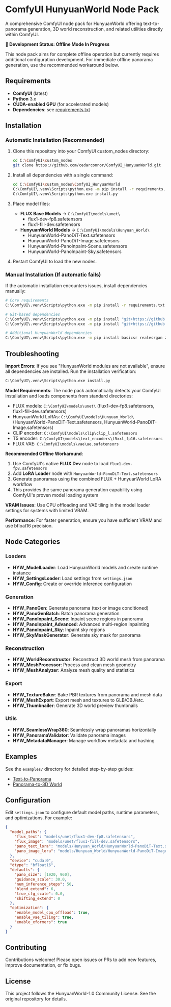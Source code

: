 # ComfyUI HunyuanWorld Node Pack

A comprehensive ComfyUI node pack for HunyuanWorld offering text-to-panorama generation, 3D world reconstruction, and related utilities directly within ComfyUI.

**🔧 Development Status: Offline Mode In Progress**

This node pack aims for complete offline operation but currently requires additional configuration development. For immediate offline panorama generation, use the recommended workaround below.

## Requirements

- **ComfyUI** (latest)
- **Python** 3.x
- **CUDA-enabled GPU** (for accelerated models)
- **Dependencies**: see [requirements.txt](requirements.txt)

## Installation

### Automatic Installation (Recommended)

1. Clone this repository into your ComfyUI custom_nodes directory:
   ```bash
   cd C:\ComfyUI\custom_nodes
   git clone https://github.com/cedarconnor/ComfyUI_HunyuanWorld.git
   ```

2. Install all dependencies with a single command:
   ```bash
   cd C:\ComfyUI\custom_nodes\ComfyUI_HunyuanWorld
   C:\ComfyUI\.venv\Scripts\python.exe -m pip install -r requirements.txt
   C:\ComfyUI\.venv\Scripts\python.exe install.py
   ```

3. Place model files:
   - **FLUX Base Models** → `C:\ComfyUI\models\unet\`
     - flux1-dev-fp8.safetensors
     - flux1-fill-dev.safetensors
   - **HunyuanWorld Models** → `C:\ComfyUI\models\Hunyuan_World\`
     - HunyuanWorld-PanoDiT-Text.safetensors
     - HunyuanWorld-PanoDiT-Image.safetensors
     - HunyuanWorld-PanoInpaint-Scene.safetensors
     - HunyuanWorld-PanoInpaint-Sky.safetensors

4. Restart ComfyUI to load the new nodes.

### Manual Installation (If automatic fails)

If the automatic installation encounters issues, install dependencies manually:

```bash
# Core requirements
C:\ComfyUI\.venv\Scripts\python.exe -m pip install -r requirements.txt

# Git-based dependencies
C:\ComfyUI\.venv\Scripts\python.exe -m pip install "git+https://github.com/EasternJournalist/utils3d.git"
C:\ComfyUI\.venv\Scripts\python.exe -m pip install "git+https://github.com/microsoft/MoGe.git"

# Additional HunyuanWorld dependencies
C:\ComfyUI\.venv\Scripts\python.exe -m pip install basicsr realesrgan zim-anything easydict
```

## Troubleshooting

**Import Errors**: If you see "HunyuanWorld modules are not available", ensure all dependencies are installed. Run the installation verification:
```bash
C:\ComfyUI\.venv\Scripts\python.exe install.py
```

**Model Requirements**: The node pack automatically detects your ComfyUI installation and loads components from standard directories:
- FLUX models: `C:\ComfyUI\models\unet\` (flux1-dev-fp8.safetensors, flux1-fill-dev.safetensors)
- HunyuanWorld LoRAs: `C:\ComfyUI\models\Hunyuan_World\` (HunyuanWorld-PanoDiT-Text.safetensors, HunyuanWorld-PanoDiT-Image.safetensors)
- CLIP encoder: `C:\ComfyUI\models\clip\clip_l.safetensors`
- T5 encoder: `C:\ComfyUI\models\text_encoders\t5xxl_fp16.safetensors`
- FLUX VAE: `C:\ComfyUI\models\vae\ae.safetensors`

**Recommended Offline Workaround**: 
1. Use ComfyUI's native **FLUX Dev** node to load `flux1-dev-fp8.safetensors`
2. Add **LoRA Loader** node with `HunyuanWorld-PanoDiT-Text.safetensors`
3. Generate panoramas using the combined FLUX + HunyuanWorld LoRA workflow
4. This provides the same panorama generation capability using ComfyUI's proven model loading system

**VRAM Issues**: Use CPU offloading and VAE tiling in the model loader settings for systems with limited VRAM.

**Performance**: For faster generation, ensure you have sufficient VRAM and use bfloat16 precision.

## Node Categories

### Loaders
- **HYW_ModelLoader**: Load HunyuanWorld models and create runtime instance
- **HYW_SettingsLoader**: Load settings from `settings.json`
- **HYW_Config**: Create or override inference configuration

### Generation
- **HYW_PanoGen**: Generate panorama (text or image conditioned)
- **HYW_PanoGenBatch**: Batch panorama generation
- **HYW_PanoInpaint_Scene**: Inpaint scene regions in panorama
- **HYW_PanoInpaint_Advanced**: Advanced multi-region inpainting
- **HYW_PanoInpaint_Sky**: Inpaint sky regions
- **HYW_SkyMaskGenerator**: Generate sky mask for panorama

### Reconstruction
- **HYW_WorldReconstructor**: Reconstruct 3D world mesh from panorama
- **HYW_MeshProcessor**: Process and clean mesh geometry
- **HYW_MeshAnalyzer**: Analyze mesh quality and statistics

### Export
- **HYW_TextureBaker**: Bake PBR textures from panorama and mesh data
- **HYW_MeshExport**: Export mesh and textures to GLB/OBJ/etc.
- **HYW_Thumbnailer**: Generate 3D world preview thumbnails

### Utils
- **HYW_SeamlessWrap360**: Seamlessly wrap panoramas horizontally
- **HYW_PanoramaValidator**: Validate panorama images
- **HYW_MetadataManager**: Manage workflow metadata and hashing

## Examples

See the `examples/` directory for detailed step-by-step guides:
- [Text-to-Panorama](examples/text_to_panorama.md)
- [Panorama-to-3D World](examples/panorama_to_3d_world.md)

## Configuration

Edit `settings.json` to configure default model paths, runtime parameters, and optimizations. For example:

```json
{
  "model_paths": {
    "flux_text": "models/unet/flux1-dev-fp8.safetensors",
    "flux_image": "models/unet/flux1-fill-dev.safetensors",
    "pano_text_lora": "models/Hunyuan_World/HunyuanWorld-PanoDiT-Text.safetensors",
    "pano_image_lora": "models/Hunyuan_World/HunyuanWorld-PanoDiT-Image.safetensors"
  },
  "device": "cuda:0",
  "dtype": "bfloat16",
  "defaults": {
    "pano_size": [1920, 960],
    "guidance_scale": 30.0,
    "num_inference_steps": 50,
    "blend_extend": 6,
    "true_cfg_scale": 0.0,
    "shifting_extend": 0
  },
  "optimization": {
    "enable_model_cpu_offload": true,
    "enable_vae_tiling": true,
    "enable_xformers": true
  }
}
```

## Contributing

Contributions welcome! Please open issues or PRs to add new features, improve documentation, or fix bugs.

## License

This project follows the HunyuanWorld-1.0 Community License. See the original repository for details.
